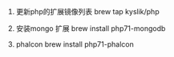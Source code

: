 1. 更新php的扩展镜像列表
   brew tap kyslik/php

2. 安装mongo 扩展
    brew install php71-mongodb

3. phalcon
   brew install php71-phalcon
